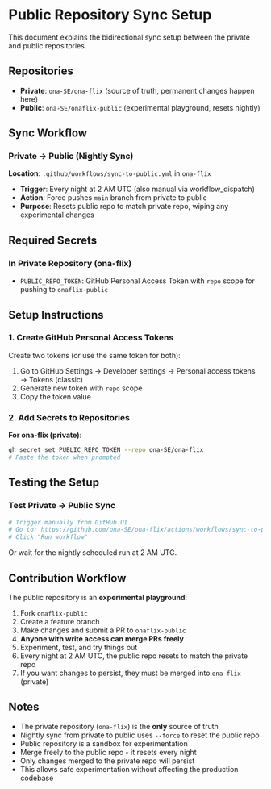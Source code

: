 # Public Repository Sync Setup

This document explains the bidirectional sync setup between the private and public repositories.

## Repositories

- **Private**: `ona-SE/ona-flix` (source of truth, permanent changes happen here)
- **Public**: `ona-SE/onaflix-public` (experimental playground, resets nightly)

## Sync Workflow

### Private → Public (Nightly Sync)

**Location**: `.github/workflows/sync-to-public.yml` in `ona-flix`

- **Trigger**: Every night at 2 AM UTC (also manual via workflow_dispatch)
- **Action**: Force pushes `main` branch from private to public
- **Purpose**: Resets public repo to match private repo, wiping any experimental changes

## Required Secrets

### In Private Repository (ona-flix)

- `PUBLIC_REPO_TOKEN`: GitHub Personal Access Token with `repo` scope for pushing to `onaflix-public`

## Setup Instructions

### 1. Create GitHub Personal Access Tokens

Create two tokens (or use the same token for both):

1. Go to GitHub Settings → Developer settings → Personal access tokens → Tokens (classic)
2. Generate new token with `repo` scope
3. Copy the token value

### 2. Add Secrets to Repositories

**For ona-flix (private)**:
```bash
gh secret set PUBLIC_REPO_TOKEN --repo ona-SE/ona-flix
# Paste the token when prompted
```

## Testing the Setup

### Test Private → Public Sync

```bash
# Trigger manually from GitHub UI
# Go to: https://github.com/ona-SE/ona-flix/actions/workflows/sync-to-public.yml
# Click "Run workflow"
```

Or wait for the nightly scheduled run at 2 AM UTC.

## Contribution Workflow

The public repository is an **experimental playground**:

1. Fork `onaflix-public`
2. Create a feature branch
3. Make changes and submit a PR to `onaflix-public`
4. **Anyone with write access can merge PRs freely**
5. Experiment, test, and try things out
6. Every night at 2 AM UTC, the public repo resets to match the private repo
7. If you want changes to persist, they must be merged into `ona-flix` (private)

## Notes

- The private repository (`ona-flix`) is the **only** source of truth
- Nightly sync from private to public uses `--force` to reset the public repo
- Public repository is a sandbox for experimentation
- Merge freely to the public repo - it resets every night
- Only changes merged to the private repo will persist
- This allows safe experimentation without affecting the production codebase
